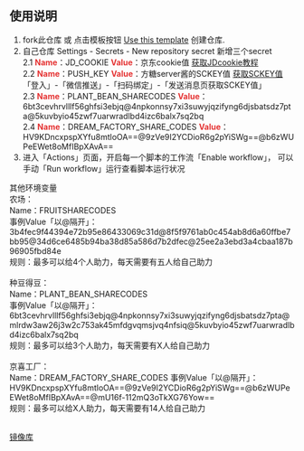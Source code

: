 
## 使用说明
1. fork此仓库
   或 点击模板按钮 [Use this template](https://github.com/DingChang90/jd/generate) 创建仓库.
2. 自己仓库 Settings - Secrets - New repository secret 新增三个secret <br> 
   2.1 <strong><span style="color:#E53333;">Name</span></strong>：JD_COOKIE               <strong><span style="color:#E53333;">Value</span></strong>：京东cookie值 [获取JDcookie教程](https://www.bilibili.com/read/cv7597205/)<br> 
   2.2 <strong><span style="color:#E53333;">Name</span></strong>：PUSH_KEY                <strong><span style="color:#E53333;">Value</span></strong>：方糖server酱的SCKEY值   [获取SCKEY值](http://sc.ftqq.com/3.version)  「登入」-「微信推送」-「扫码绑定」-「发送消息页获取SCKEY值」<br> 
   2.3 <strong><span style="color:#E53333;">Name</span></strong>：PLANT_BEAN_SHARECODES   <strong><span style="color:#E53333;">Value</span></strong>：6bt3cevhrvlllf56ghfsi3ebjq@4npkonnsy7xi3suwyjqzifyng6djsbatsdz7pta@5kuvbyio45zwf7uarwradlbd4izc6balx7sq2bq <br> 
   2.4 <strong><span style="color:#E53333;">Name</span></strong>：DREAM_FACTORY_SHARE_CODES <strong><span style="color:#E53333;">Value</span></strong>：HV9KDncxpspXYfu8mtloOA==@9zVe9I2YCDioR6g2pYiSWg==@b6zWUPeEWet8oMfIBpXAvA== <br> 
3. 进入「Actions」页面，开启每一个脚本的工作流「Enable workflow」，  可以手动「Run workflow」运行查看脚本运行状况

其他环境变量 <br> 
农场： <br> 
Name：FRUITSHARECODES  <br> 
事例Value「以@隔开」：3b4fec9f44394e72b95e86433069c31d@8f5f9761ab0c454ab8d6a60ffbe7bb95@34d6ce6485b94ba38d85a586d7b2dfec@25ee2a3ebd3a4cbaa187b96905fbd84e <br> 
规则：最多可以给4个人助力，每天需要有五人给自己助力 <br> 
<br> 
种豆得豆：<br> 
Name：PLANT_BEAN_SHARECODES<br>
事例Value「以@隔开」：6bt3cevhrvlllf56ghfsi3ebjq@4npkonnsy7xi3suwyjqzifyng6djsbatsdz7pta@mlrdw3aw26j3w2c753ak45mfdgvqmsjvq4nfsiq@5kuvbyio45zwf7uarwradlbd4izc6balx7sq2bq<br> 
规则：最多可以给3个人助力，每天需要有X人给自己助力 <br> 
 <br> 
 京喜工厂： <br> 
 Name：DREAM_FACTORY_SHARE_CODES
事例Value「以@隔开」：HV9KDncxpspXYfu8mtloOA==@9zVe9I2YCDioR6g2pYiSWg==@b6zWUPeEWet8oMfIBpXAvA==@mU16f-112mQ3oTkXG76Yow==<br> 
 规则：最多可以给X人助力，每天需要有14人给自己助力<br> 
 <br> 
 

[镜像库](https://github.com/zdrka/jd_scripts_mirror)
